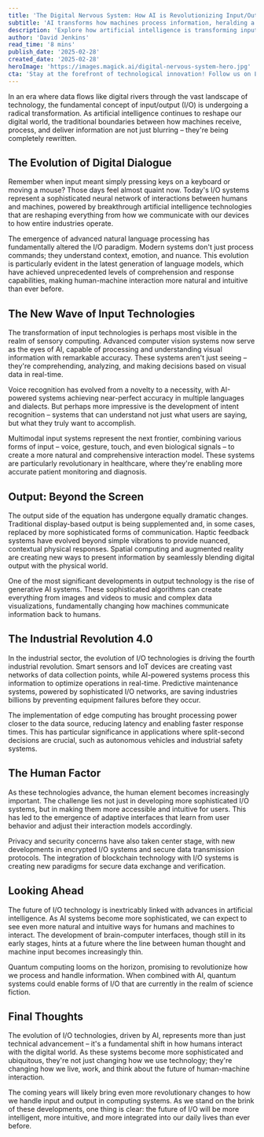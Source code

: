```yaml
---
title: 'The Digital Nervous System: How AI is Revolutionizing Input/Output Technologies'
subtitle: 'AI transforms how machines process information, heralding a new era of human-computer interaction'
description: 'Explore how artificial intelligence is transforming input/output technologies, from advanced sensory computing to quantum systems, reshaping human-machine interaction and industrial operations. This comprehensive analysis covers the evolution of digital interfaces, emerging technologies, and their impact on our future.'
author: 'David Jenkins'
read_time: '8 mins'
publish_date: '2025-02-28'
created_date: '2025-02-28'
heroImage: 'https://images.magick.ai/digital-nervous-system-hero.jpg'
cta: 'Stay at the forefront of technological innovation! Follow us on LinkedIn for daily insights into AI advances and digital transformation trends that are reshaping our world.'
---
```


In an era where data flows like digital rivers through the vast landscape of technology, the fundamental concept of input/output (I/O) is undergoing a radical transformation. As artificial intelligence continues to reshape our digital world, the traditional boundaries between how machines receive, process, and deliver information are not just blurring – they're being completely rewritten.

## The Evolution of Digital Dialogue

Remember when input meant simply pressing keys on a keyboard or moving a mouse? Those days feel almost quaint now. Today's I/O systems represent a sophisticated neural network of interactions between humans and machines, powered by breakthrough artificial intelligence technologies that are reshaping everything from how we communicate with our devices to how entire industries operate.

The emergence of advanced natural language processing has fundamentally altered the I/O paradigm. Modern systems don't just process commands; they understand context, emotion, and nuance. This evolution is particularly evident in the latest generation of language models, which have achieved unprecedented levels of comprehension and response capabilities, making human-machine interaction more natural and intuitive than ever before.

## The New Wave of Input Technologies

The transformation of input technologies is perhaps most visible in the realm of sensory computing. Advanced computer vision systems now serve as the eyes of AI, capable of processing and understanding visual information with remarkable accuracy. These systems aren't just seeing – they're comprehending, analyzing, and making decisions based on visual data in real-time.

Voice recognition has evolved from a novelty to a necessity, with AI-powered systems achieving near-perfect accuracy in multiple languages and dialects. But perhaps more impressive is the development of intent recognition – systems that can understand not just what users are saying, but what they truly want to accomplish.

Multimodal input systems represent the next frontier, combining various forms of input – voice, gesture, touch, and even biological signals – to create a more natural and comprehensive interaction model. These systems are particularly revolutionary in healthcare, where they're enabling more accurate patient monitoring and diagnosis.

## Output: Beyond the Screen

The output side of the equation has undergone equally dramatic changes. Traditional display-based output is being supplemented and, in some cases, replaced by more sophisticated forms of communication. Haptic feedback systems have evolved beyond simple vibrations to provide nuanced, contextual physical responses. Spatial computing and augmented reality are creating new ways to present information by seamlessly blending digital output with the physical world.

One of the most significant developments in output technology is the rise of generative AI systems. These sophisticated algorithms can create everything from images and videos to music and complex data visualizations, fundamentally changing how machines communicate information back to humans.

## The Industrial Revolution 4.0

In the industrial sector, the evolution of I/O technologies is driving the fourth industrial revolution. Smart sensors and IoT devices are creating vast networks of data collection points, while AI-powered systems process this information to optimize operations in real-time. Predictive maintenance systems, powered by sophisticated I/O networks, are saving industries billions by preventing equipment failures before they occur.

The implementation of edge computing has brought processing power closer to the data source, reducing latency and enabling faster response times. This has particular significance in applications where split-second decisions are crucial, such as autonomous vehicles and industrial safety systems.

## The Human Factor

As these technologies advance, the human element becomes increasingly important. The challenge lies not just in developing more sophisticated I/O systems, but in making them more accessible and intuitive for users. This has led to the emergence of adaptive interfaces that learn from user behavior and adjust their interaction models accordingly.

Privacy and security concerns have also taken center stage, with new developments in encrypted I/O systems and secure data transmission protocols. The integration of blockchain technology with I/O systems is creating new paradigms for secure data exchange and verification.

## Looking Ahead

The future of I/O technology is inextricably linked with advances in artificial intelligence. As AI systems become more sophisticated, we can expect to see even more natural and intuitive ways for humans and machines to interact. The development of brain-computer interfaces, though still in its early stages, hints at a future where the line between human thought and machine input becomes increasingly thin.

Quantum computing looms on the horizon, promising to revolutionize how we process and handle information. When combined with AI, quantum systems could enable forms of I/O that are currently in the realm of science fiction.

## Final Thoughts

The evolution of I/O technologies, driven by AI, represents more than just technical advancement – it's a fundamental shift in how humans interact with the digital world. As these systems become more sophisticated and ubiquitous, they're not just changing how we use technology; they're changing how we live, work, and think about the future of human-machine interaction.

The coming years will likely bring even more revolutionary changes to how we handle input and output in computing systems. As we stand on the brink of these developments, one thing is clear: the future of I/O will be more intelligent, more intuitive, and more integrated into our daily lives than ever before.